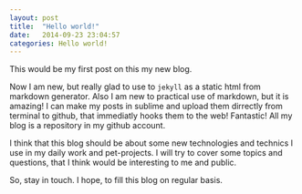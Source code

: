 ```yaml
---
layout: post
title:  "Hello world!"
date:   2014-09-23 23:04:57
categories: Hello world!
---
```

This would be my first post on this my new blog.

Now I am new, but really glad to use to `jekyll` as a static html from markdown generator. Also I am new to practical use of markdown, but it is amazing!  I can make my posts in sublime and upload them dirrectly from terminal to github, that immediatly hooks them to the web! Fantastic!
All my blog is a repository in my github account. 

I think that this blog should be about some new technologies and technics I use in my daily work and pet-projects.
I will try to cover some topics and questions, that I think would be interesting to me and public.

So, stay in touch. I hope, to fill this blog on regular basis.